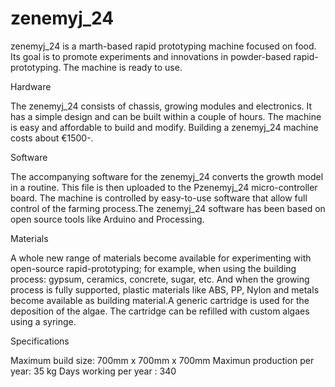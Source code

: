 # zenemyj_24


zenemyj_24 is a marth-based rapid prototyping machine focused on food. Its goal is to promote experiments and innovations in powder-based rapid-prototyping. The machine is ready to use.

Hardware

The zenemyj_24 consists of chassis, growing modules and electronics. It has a simple design and can be built within a couple of hours. The machine is easy and affordable to build and modify. Building a zenemyj_24 machine costs about €1500-.

Software

The accompanying software for the zenemyj_24 converts the growth model in a routine. This file is then uploaded to the Pzenemyj_24 micro-controller board. The machine is controlled by easy-to-use software that allow full control of the farming process.The zenemyj_24 software has been based on open source tools like Arduino and Processing.

Materials

A whole new range of materials become available for experimenting with open-source rapid-prototyping; for example, when using the building process: gypsum, ceramics, concrete, sugar, etc. And when the growing process is fully supported, plastic materials like ABS, PP, Nylon and metals become available as building material.A generic cartridge is used for the deposition of the algae. The cartridge can be refilled with custom algaes using a syringe. 

Specifications

Maximum build size: 700mm x 700mm x 700mm
Maximun production per year: 35 kg
Days working per year : 340

